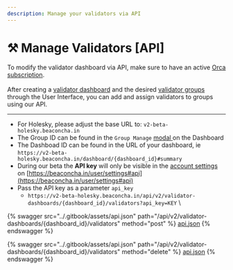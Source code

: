 ```yaml
---
description: Manage your validators via API
---
```


# ⚒️ Manage Validators \[API]

To modify the validator dashboard via API, make sure to have an active [Orca subscription](https://v2-beta-holesky.beaconcha.in/pricing).\
\
After creating a [validator dashboard](https://v2-beta-holesky.beaconcha.in/) and the desired [validator groups](validator-groups.md) through the User Interface, you can add and assign validators to groups using our API.

***

* For Holesky, please adjust the base URL to: `v2-beta-holesky.beaconcha.in`
* The Group ID can be found in the `Group Manage` [modal ](validator-groups.md)on the Dashboard
* The Dashboad ID can be found in the URL of your dashboard, ie `https://v2-beta-holesky.beaconcha.in/dashboard/{dashboard_id}#summary`
* During our beta the **API key** will only be visible in the [account settings](https://beaconcha.in/user/settings#api) on [https://beaconcha.in/user/settings#api](https://beaconcha.in/user/settings#api)
* Pass the API key as a parameter `api_key`
  * `https://v2-beta-holesky.beaconcha.in/api/v2/validator-dashboards/{dashboard_id}/validators?api_key=KEY`
    \


{% swagger src="../.gitbook/assets/api.json" path="/api/v2/validator-dashboards/{dashboard_id}/validators" method="post" %}
[api.json](../.gitbook/assets/api.json)
{% endswagger %}

{% swagger src="../.gitbook/assets/api.json" path="/api/v2/validator-dashboards/{dashboard_id}/validators" method="delete" %}
[api.json](../.gitbook/assets/api.json)
{% endswagger %}
